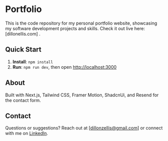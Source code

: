 # Portfolio

This is the code repository for my personal portfolio website, showcasing my software development projects and skills. Check it out live here: [dillonellis.com] .

## Quick Start

1. **Install**: `npm install`
2. **Run**: `npm run dev`, then open [http://localhost:3000](http://localhost:3000)

## About

Built with Next.js, Tailwind CSS, Framer Motion, ShadcnUi, and Resend for the contact form.

## Contact

Questions or suggestions? Reach out at [dillonzellis@gmail.com] or connect with me on [LinkedIn](https://www.linkedin.com/in/dillon-ellis/).
